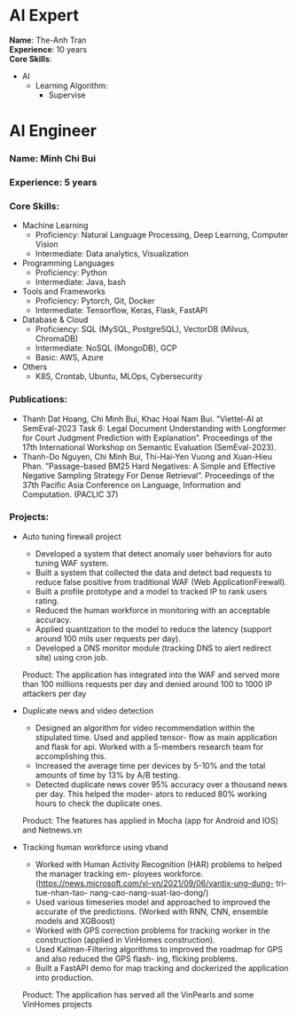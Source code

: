 # AI Expert
**Name**: The-Anh Tran
<br>
**Experience**: 10 years
<br>
**Core Skills**: 
- AI
  - Learning Algorithm:
    - Supervise

   
# AI Engineer
### Name: Minh Chi Bui
### Experience: 5 years
### Core Skills:
- Machine Learning
  - Proficiency: Natural Language Processing, Deep Learning, Computer Vision
  - Intermediate: Data analytics, Visualization
- Programming Languages
  - Proficiency: Python
  - Intermediate: Java, bash
- Tools and Frameworks
  - Proficiency: Pytorch, Git, Docker
  - Intermediate: Tensorflow, Keras, Flask, FastAPI
- Database & Cloud
  - Proficiency: SQL (MySQL, PostgreSQL), VectorDB (Milvus, ChromaDB)
  - Intermediate: NoSQL (MongoDB), GCP
  - Basic: AWS, Azure
- Others
  - K8S, Crontab, Ubuntu, MLOps, Cybersecurity

### Publications:
- Thanh Dat Hoang, Chi Minh Bui, Khac Hoai Nam Bui. ”Viettel-AI at SemEval-2023 Task 6:
Legal Document Understanding with Longformer for Court Judgment Prediction with Explanation”.
Proceedings of the 17th International Workshop on Semantic Evaluation (SemEval-2023).
- Thanh-Do Nguyen, Chi Minh Bui, Thi-Hai-Yen Vuong and Xuan-Hieu Phan. ”Passage-based BM25
Hard Negatives: A Simple and Effective Negative Sampling Strategy For Dense Retrieval”. Proceedings
of the 37th Pacific Asia Conference on Language, Information and Computation. (PACLIC 37)

### Projects:
- Auto tuning firewall project
  - Developed a system that detect anomaly user behaviors for auto tuning WAF system.
  - Built a system that collected the data and detect bad requests to reduce false positive from traditional
  WAF (Web ApplicationFirewall).
  - Built a profile prototype and a model to tracked IP to rank users rating.
  - Reduced the human workforce in monitoring with an acceptable accuracy.
  - Applied quantization to the model to reduce the latency (support around 100 mils user requests per
  day).
  - Developed a DNS monitor module (tracking DNS to alert redirect site) using cron job.
  
  Product: The application has integrated into the WAF and served more than 100 millions requests
  per day and denied around 100 to 1000 IP attackers per day
- Duplicate news and video detection
  - Designed an algorithm for video recommendation within the stipulated time. Used and applied tensor-
  flow as main application and flask for api. Worked with a 5-members research team for accomplishing
  this.
  - Increased the average time per devices by 5-10% and the total amounts of time by 13% by A/B
  testing.
  - Detected duplicate news cover 95% accuracy over a thousand news per day. This helped the moder-
  ators to reduced 80% working hours to check the duplicate ones.
  
  Product: The features has applied in Mocha (app for Android and IOS) and Netnews.vn
- Tracking human workforce using vband
  - Worked with Human Activity Recognition (HAR) problems to helped the manager tracking em-
  ployees workforce. (https://news.microsoft.com/vi-vn/2021/09/06/vantix-ung-dung- tri-tue-nhan-tao-
  nang-cao-nang-suat-lao-dong/)
  - Used various timeseries model and approached to improved the accurate of the predictions. (Worked
  with RNN, CNN, ensemble models and XGBoost)
  - Worked with GPS correction problems for tracking worker in the construction (applied in VinHomes
  construction).
  - Used Kalman-Filtering algorithms to improved the roadmap for GPS and also reduced the GPS flash-
  ing, flicking problems.
  - Built a FastAPI demo for map tracking and dockerized the application into production.
  
  Product: The application has served all the VinPearls and some VinHomes projects
